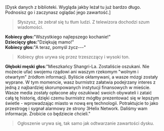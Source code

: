 [Dysk danych z biblioteki. Wygląda jakby leżał tu już bardzo długo. Podnosisz go i zaczynasz oglądać jego zawartość.]  
  
>Słyszysz, że zebrał się tu tłum ludzi. Z telewizora dochodzi szum wiadomości.
  
**Kobiecy głos:**"Wszystkiego najlepszego kochanie!"  
**Dziecięcy głos:**"Dziękuję mamo!"  
**Kobiecy głos:**"A teraz, pomyśl życz---"  
  
>Kobiecy głos urywa się przez trzeszczący i wysoki ton.
  
**Głęboki męski głos**:"Mieszkańcy Shangri-La. Zostaliście oszukani. Nie możecie ufać swojemu rządowi ani waszym rzekomym "wolnym i otwartym" źródłom informacji. Byliście okłamywani, a wasze mózgi zostały wyprane. W tym momencie, wasz burmistrz załatwia podejrzany interes z jedną z najbardziej skorumpowanych instytucji finansowych w mieście. Wasze media zostały opłacone aby oszukiwać swoich obywateli i zataić całą tę historię, dzięki czemu burmistrz mógłby prezentować się w lepszym świetle - wprowadzając miasto w nową erę technologii. Potraktujcie to jako przestrogę i sygnał alarmowy ze strony 3Helix Network. Daliśmy wam informacje. Zrobicie co będziecie chcieli."  
  
>Ogłoszenie urywa się, tak samo jak odtwarzanie zawartości dysku.  
